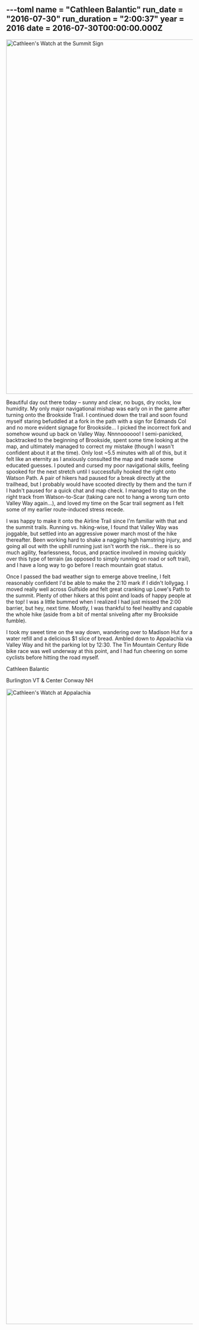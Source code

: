 ---toml
name = "Cathleen Balantic"
run_date = "2016-07-30"
run_duration = "2:00:37"
year = 2016
date = 2016-07-30T00:00:00.000Z
---
<img src="https://res.cloudinary.com/mount-adams-challenge/f_auto,c_limit,w_1000,h_800/results/balantic-summit.jpg" loading="lazy" alt="Cathleen's Watch at the Summit Sign" width="1280" height="956">

Beautiful day out there today – sunny and clear, no bugs, dry rocks, low humidity. My only major navigational mishap was early on in the game after turning onto the Brookside Trail. I continued down the trail and soon found myself staring befuddled at a fork in the path with a sign for Edmands Col and no more evident signage for Brookside... I picked the incorrect fork and somehow wound up back on Valley Way. Nnnnoooooo! I semi-panicked, backtracked to the beginning of Brookside, spent some time looking at the map, and ultimately managed to correct my mistake (though I wasn't confident about it at the time). Only lost ~5.5 minutes with all of this, but it felt like an eternity as I anxiously consulted the map and made some educated guesses. I pouted and cursed my poor navigational skills, feeling spooked for the next stretch until I successfully hooked the right onto Watson Path. A pair of hikers had paused for a break directly at the trailhead, but I probably would have scooted directly by them and the turn if I hadn't paused for a quick chat and map check. I managed to stay on the right track from Watson-to-Scar (taking care not to hang a wrong turn onto Valley Way again...), and loved my time on the Scar trail segment as I felt some of my earlier route-induced stress recede.

I was happy to make it onto the Airline Trail since I'm familiar with that and the summit trails. Running vs. hiking-wise, I found that Valley Way was joggable, but settled into an aggressive power march most of the hike thereafter. Been working hard to shake a nagging high hamstring injury, and going all out with the uphill running just isn't worth the risk... there is so much agility, fearlessness, focus, and practice involved in moving quickly over this type of terrain (as opposed to simply running on road or soft trail), and I have a long way to go before I reach mountain goat status.

Once I passed the bad weather sign to emerge above treeline, I felt reasonably confident I'd be able to make the 2:10 mark if I didn't lollygag. I moved really well across Gulfside and felt great cranking up Lowe's Path to the summit. Plenty of other hikers at this point and loads of happy people at the top! I was a little bummed when I realized I had just missed the 2:00 barrier, but hey, next time. Mostly, I was thankful to feel healthy and capable the whole hike (aside from a bit of mental sniveling after my Brookside fumble).

I took my sweet time on the way down, wandering over to Madison Hut for a water refill and a delicious $1 slice of bread. Ambled down to Appalachia via Valley Way and hit the parking lot by 12:30. The Tin Mountain Century Ride bike race was well underway at this point, and I had fun cheering on some cyclists before hitting the road myself.

Cathleen Balantic

Burlington VT &amp; Center Conway NH

<img src="https://res.cloudinary.com/mount-adams-challenge/f_auto,c_limit,w_1000,h_800/results/balantic-th.jpg" loading="lazy" alt="Cathleen's Watch at Appalachia" width="1280" height="1714">


